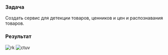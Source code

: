 ### Задача
Создать сервис для детекции товаров, ценников и цен и распознавания товаров.

### Результат
![rk](https://user-images.githubusercontent.com/95126104/176163615-da91e72c-1fe5-4208-9924-199ec0f0a617.PNG)
![ctuv](https://user-images.githubusercontent.com/95126104/176163621-aec37381-e5a4-4192-890e-c027fed9f47a.PNG)
